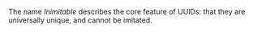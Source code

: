 The name _Inimitable_ describes the core feature of UUIDs: that they are universally unique, and cannot be imitated.
